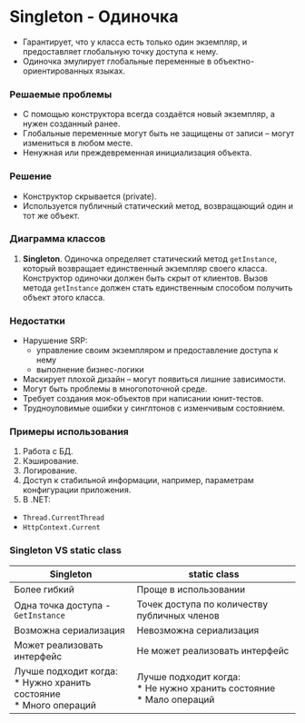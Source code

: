 ﻿# Singleton - Одиночка
* Гарантирует, что у класса есть только один экземпляр, и предоставляет глобальную точку доступа к нему.
* Одиночка эмулирует глобальные переменные в объектно-ориентированных языках.

### Решаемые проблемы
* С помощью конструктора всегда создаётся новый экземпляр, а нужен созданный ранее.
* Глобальные переменные могут быть не защищены от записи – могут измениться в любом месте.
* Ненужная или преждевременная инициализация объекта.

### Решение
* Конструктор скрывается (private).
* Используется публичный статический метод, возвращающий один и тот же объект.

### Диаграмма классов
1. **Singleton**. Одиночка определяет статический метод `getInstance`, который возвращает единственный экземпляр своего класса.
Конструктор одиночки должен быть скрыт от клиентов.
Вызов метода `getInstance` должен стать единственным способом получить объект этого класса.

### Недостатки
* Нарушение SRP:
    * управление своим экземпляром и предоставление доступа к нему
    * выполнение бизнес-логики
* Маскирует плохой дизайн – могут появиться лишние зависимости.
* Могут быть проблемы в многопоточной среде.
* Требует создания мок-объектов при написании юнит-тестов.
* Трудноуловимые ошибки у синглтонов с изменчивым состоянием.

### Примеры использования
1. Работа с БД.
2. Кэширование.
3. Логирование.
4. Доступ к стабильной информации, например, параметрам конфигурации приложения.
5. В .NET:
* `Thread.CurrentThread`
* `HttpContext.Current`

### Singleton VS static class
| Singleton                                                               | static class                                                               |
|-------------------------------------------------------------------------|----------------------------------------------------------------------------|
| Более гибкий                                                            | Проще в использовании                                                      |
| Одна точка доступа - `GetInstance`                                      | Точек доступа по количеству публичных членов                               |
| Возможна сериализация                                                   | Невозможна сериализация                                                    |
| Может реализовать интерфейс                                             | Не может реализовать интерфейс                                             |
| Лучше подходит когда:<br/>* Нужно хранить состояние<br/>* Много операций | Лучше подходит когда:<br/>* Не нужно хранить состояние<br/>* Мало операций |
